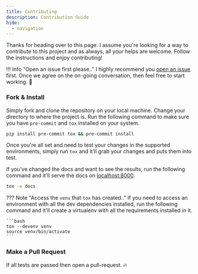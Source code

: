 ```yaml
---
title: Contributing
description: Contribution Guide
hide:
  - navigation
---
```


Thanks for heading over to this page. I assume you're looking for a way to contribute to this project and as always, all your helps are welcome. Follow the instructions and enjoy contributing!

!!! Info "Open an issue first please.."
    I highly recommend you [open an issue](https://github.com/lnxpy/pyaction/issues/new/choose) first. Once we agree on the on-going conversation, then feel free to start working. :beers:

### Fork & Install
Simply fork and clone the repository on your local machine. Change your directory to where the project is. Run the following command to make sure you have `pre-commit` and `tox` installed on your system.

```bash
pip install pre-commit tox && pre-commit install
```

Once you're all set and need to test your changes in the supported environments, simply run `tox` and it'll grab your changes and puts them into test.

If you've changed the docs and want to see the results, run the following command and it'll serve the docs on [localhost:8000](http://localhost:8000).

```bash
tox -e docs
```

??? Note "Access the `venv` that `tox` has created.."
    If you need to access an environment with all the dev dependencies installed, run the following command and it'll create a virtualenv with all the requirements installed in it.

    ```bash
    tox --devenv venv
    source venv/bin/activate
    ```

### Make a Pull Request
If all tests are passed then open a pull-request. :fire:
